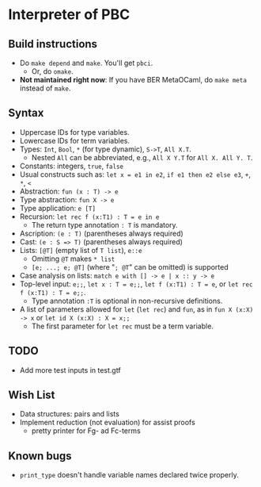 # Interpreter of PBC

## Build instructions

* Do `make depend` and `make`.  You'll get `pbci`.
    * Or, do `omake`.
* __Not maintained right now__: If you have BER MetaOCaml, do `make meta` instead of `make`.

## Syntax

* Uppercase IDs for type variables.
* Lowercase IDs for term variables.
* Types: `Int`, `Bool`, `*` (for type dynamic), `S->T`, `All X.T`.
    * Nested `All` can be abbreviated, e.g., `All X Y.T` for `All X. All Y. T`.
* Constants: integers, `true`, `false`
* Usual constructs such as: `let x = e1 in e2`, `if e1 then e2 else e3`, `+`, `*`, `<`
* Abstraction: `fun (x : T) -> e`
* Type abstraction: `fun X -> e`
* Type application: `e [T]`
* Recursion: `let rec f (x:T1) : T = e in e`
    * The return type annotation `: T` is mandatory.
* Ascription: `(e : T)` (parentheses always required)
* Cast: `(e : S => T)` (parentheses always required)
* Lists: `[@T]` (empty list of `T list`), `e::e`
    * Omitting `@T` makes `* list`
    * `[e; ...; e; @T]` (where "`; @T`" can be omitted) is supported
* Case analysis on lists: `match e with [] -> e | x :: y -> e`
* Top-level input: `e;;`, `let x : T = e;;`, `let f (x:T1) : T = e`, or `let rec f (x:T1) : T = e;;`.
    * Type annotation `:T` is optional in non-recursive definitions.
* A list of parameters allowed for `let` (`let rec`) and `fun`, as in `fun X (x:X) -> x` or `let id X (x:X) : X = x;;`
    * The first parameter for `let rec` must be a term variable.

## TODO

* Add more test inputs in test.gtf

## Wish List

* Data structures: pairs and lists
* Implement reduction (not evaluation) for assist proofs
    * pretty printer for Fg- ad Fc-terms

## Known bugs

* `print_type` doesn't handle variable names declared twice properly.
